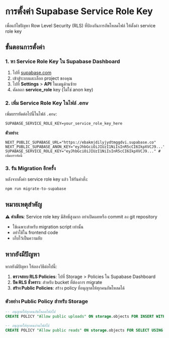 # การตั้งค่า Supabase Service Role Key

เพื่อแก้ไขปัญหา Row Level Security (RLS) ที่ป้องกันการอัพโหลดไฟล์ ให้ตั้งค่า service role key

## ขั้นตอนการตั้งค่า

### 1. หา Service Role Key ใน Supabase Dashboard

1. ไปที่ [supabase.com](https://supabase.com)
2. เข้าสู่ระบบและเลือก project ของคุณ
3. ไปที่ **Settings** > **API** ในเมนูด้านซ้าย
4. คัดลอก **service_role** key (ไม่ใช่ anon key)

### 2. เพิ่ม Service Role Key ในไฟล์ .env

เพิ่มบรรทัดต่อไปนี้ในไฟล์ `.env`:

```env
SUPABASE_SERVICE_ROLE_KEY=your_service_role_key_here
```

**ตัวอย่าง**:
```env
NEXT_PUBLIC_SUPABASE_URL="https://ebakmjdilyjydtmggdvi.supabase.co"
NEXT_PUBLIC_SUPABASE_ANON_KEY="eyJhbGciOiJIUzI1NiIsInR5cCI6IkpXVCJ9..."
SUPABASE_SERVICE_ROLE_KEY="eyJhbGciOiJIUzI1NiIsInR5cCI6IkpXVCJ9..." # เพิ่มบรรทัดนี้
```

### 3. รัน Migration อีกครั้ง

หลังจากตั้งค่า service role key แล้ว ให้รันคำสั่ง:

```bash
npm run migrate-to-supabase
```

## หมายเหตุสำคัญ

⚠️ **คำเตือน**: Service role key มีสิทธิ์สูงมาก อย่าเปิดเผยหรือ commit ลง git repository

- ใช้เฉพาะสำหรับ migration script เท่านั้น
- อย่าใช้ใน frontend code
- เก็บไว้เป็นความลับ

## หากยังมีปัญหา

หากยังมีปัญหา ให้ลองวิธีต่อไปนี้:

1. **ตรวจสอบ RLS Policies**: ไปที่ Storage > Policies ใน Supabase Dashboard
2. **ปิด RLS ชั่วคราว**: สำหรับ bucket ที่ต้องการ migrate
3. **สร้าง Public Policies**: สร้าง policy ที่อนุญาตให้ทุกคนอัพโหลดได้

### ตัวอย่าง Public Policy สำหรับ Storage

```sql
-- อนุญาตให้ทุกคนอัพโหลดไฟล์ได้
CREATE POLICY "Allow public uploads" ON storage.objects FOR INSERT WITH CHECK (bucket_id = 'bucket_name');

-- อนุญาตให้ทุกคนอ่านไฟล์ได้
CREATE POLICY "Allow public reads" ON storage.objects FOR SELECT USING (bucket_id = 'bucket_name');
```

